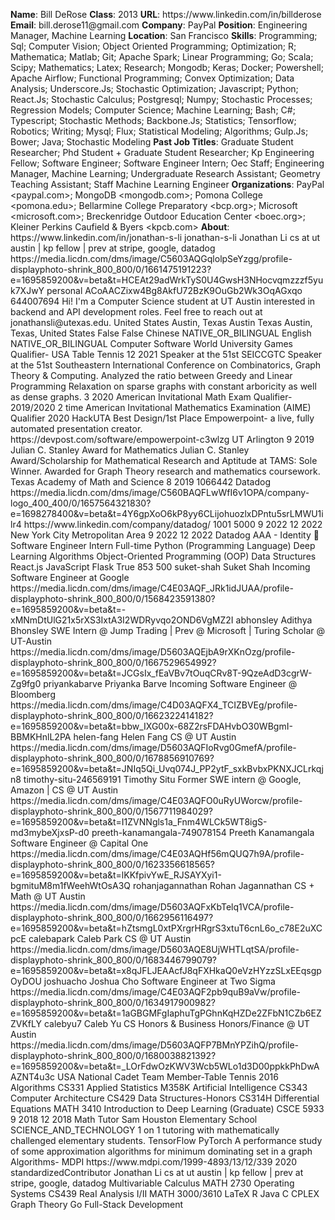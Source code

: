 **Name**: Bill DeRose
**Class**: 2013
**URL**: https://www\.linkedin\.com/in/billderose
**Email**: bill\.derose11@gmail\.com
**Company**: PayPal
**Position**: Engineering Manager, Machine Learning
**Location**: San Francisco
**Skills**: Programming; Sql; Computer Vision; Object Oriented Programming; Optimization; R; Mathematica; Matlab; Git; Apache Spark; Linear Programming; Go; Scala; Scipy; Mathematics; Latex; Research; Mongodb; Keras; Docker; Powershell; Apache Airflow; Functional Programming; Convex Optimization; Data Analysis; Underscore\.Js; Stochastic Optimization; Javascript; Python; React\.Js; Stochastic Calculus; Postgresql; Numpy; Stochastic Processes; Regression Models; Computer Science; Machine Learning; Bash; C\#; Typescript; Stochastic Methods; Backbone\.Js; Statistics; Tensorflow; Robotics; Writing; Mysql; Flux; Statistical Modeling; Algorithms; Gulp\.Js; Bower; Java; Stochastic Modeling
**Past Job Titles**: Graduate Student Researcher; Phd Student \+ Graduate Student Researcher; Kp Engineering Fellow; Software Engineer; Software Engineer Intern; Oec Staff; Engineering Manager, Machine Learning; Undergraduate Research Assistant; Geometry Teaching Assistant; Staff Machine Learning Engineer
**Organizations**: PayPal <paypal\.com>; MongoDB <mongodb\.com>; Pomona College <pomona\.edu>; Bellarmine College Preparatory <bcp\.org>; Microsoft <microsoft\.com>; Breckenridge Outdoor Education Center <boec\.org>; Kleiner Perkins Caufield & Byers <kpcb\.com>
**About**: https://www\.linkedin\.com/in/jonathan\-s\-li jonathan\-s\-li Jonathan Li cs at ut austin | kp fellow | prev at stripe, google, datadog https://media\.licdn\.com/dms/image/C5603AQGqlolpSeYzgg/profile\-displayphoto\-shrink\_800\_800/0/1661475191223?e=1695859200&v=beta&t=HCEAt29adWrkTyS0U4GwsH3NHocvqmzzzf5yuk7XJwY personal ACoAACZixw4Bg8AkfU72BzK9OuGb2Wk3OqAGxqo 644007694 Hi\! I'm a Computer Science student at UT Austin interested in backend and API development roles\. Feel free to reach out at jonathansli@utexas\.edu\. United States Austin, Texas Austin Texas Austin, Texas, United States False False Chinese NATIVE\_OR\_BILINGUAL English NATIVE\_OR\_BILINGUAL Computer Software World University Games Qualifier\- USA Table Tennis  12 2021 Speaker at the 51st SEICCGTC Speaker at the 51st Southeastern International Conference on Combinatorics, Graph Theory & Computing\. Analyzed the ratio between Greedy and Linear Programming Relaxation on sparse graphs with constant arboricity as well as dense graphs\. 3 2020 American Invitational Math Exam Qualifier\-2019/2020 2 time American Invitational Mathematics Examination \(AIME\) Qualifier 2020 HackUTA Best Design/1st Place Empowerpoint\- a live, fully automated presentation creator\. https://devpost\.com/software/empowerpoint\-c3wlzg UT Arlington 9 2019 Julian C\. Stanley Award for Mathematics Julian C\. Stanley Award/Scholarship for Mathematical Research and Aptitude at TAMS: Sole Winner\. Awarded for Graph Theory research and mathematics coursework\. Texas Academy of Math and Science 8 2019 1066442 Datadog https://media\.licdn\.com/dms/image/C560BAQFLwWfI6v1OPA/company\-logo\_400\_400/0/1657564321830?e=1698278400&v=beta&t=4Y6gpXoO6kP8yy6CLijohuozlxDPntu5srLMWU1ilr4 https://www\.linkedin\.com/company/datadog/ 1001 5000 9 2022 12 2022 New York City Metropolitan Area 9 2022 12 2022 Datadog AAA \- Identity 🐶 Software Engineer Intern Full\-time Python \(Programming Language\) Deep Learning Algorithms Object\-Oriented Programming \(OOP\) Data Structures React\.js JavaScript Flask True 853 500 suket\-shah Suket Shah Incoming Software Engineer at Google https://media\.licdn\.com/dms/image/C4E03AQF\_JRk1idJUAA/profile\-displayphoto\-shrink\_800\_800/0/1568423591380?e=1695859200&v=beta&t=\-xMNmDtUlG21x5rXS3IxtA3I2WDRyvqo2OND6VgMZ2I abhonsley Adithya Bhonsley SWE Intern @ Jump Trading | Prev @ Microsoft | Turing Scholar @ UT\-Austin https://media\.licdn\.com/dms/image/D5603AQEjbA9rXKnOzg/profile\-displayphoto\-shrink\_800\_800/0/1667529654992?e=1695859200&v=beta&t=JCGsIx\_fEaVBv7tOuqCRv8T\-9QzeAdD3cgrW\-Zg9fg0 priyankabarve Priyanka Barve Incoming Software Engineer @ Bloomberg https://media\.licdn\.com/dms/image/C4D03AQFX4\_TCIZBVEg/profile\-displayphoto\-shrink\_800\_800/0/1662322414182?e=1695859200&v=beta&t=bbw\_IXG00x\-68Z2rsFDAHvbO30WBgmI\-BBMKHnlL2PA helen\-fang Helen Fang CS @ UT Austin https://media\.licdn\.com/dms/image/D5603AQFIoRvg0GmefA/profile\-displayphoto\-shrink\_800\_800/0/1678856910769?e=1695859200&v=beta&t=JNIq5Qi\_Uvq074J\_PP2ytF\_sxkBvbxPKNXJCLrkqjn8 timothy\-situ\-246569191 Timothy Situ Former SWE intern @ Google, Amazon | CS @ UT Austin https://media\.licdn\.com/dms/image/C4E03AQFO0uRyUWorcw/profile\-displayphoto\-shrink\_800\_800/0/1567711984029?e=1695859200&v=beta&t=I1ZVNNgls1a\_Fnm4WLCk5WT8igS\-md3mybeXjxsP\-d0 preeth\-kanamangala\-749078154 Preeth Kanamangala Software Engineer @ Capital One https://media\.licdn\.com/dms/image/C4E03AQHf56mQUQ7h9A/profile\-displayphoto\-shrink\_800\_800/0/1623356618565?e=1695859200&v=beta&t=lKKfpivYwE\_RJSAYXyi1\-bgmituM8m1fWeehWtOsA3Q rohanjagannathan Rohan Jagannathan CS \+ Math @ UT Austin https://media\.licdn\.com/dms/image/D5603AQFxKbTelq1VCA/profile\-displayphoto\-shrink\_800\_800/0/1662956116497?e=1695859200&v=beta&t=hZtsmgL0xtPXrgrHRgrS3xtuT6cnL6o\_c78E2uXCpcE calebapark Caleb Park CS @ UT Austin https://media\.licdn\.com/dms/image/D5603AQE8UjWHTLqtSA/profile\-displayphoto\-shrink\_800\_800/0/1683446799079?e=1695859200&v=beta&t=x8qJFLJEAAcfJ8qFXHkaQ0eVzHYzzSLxEEqsgpOyDOU joshuacho Joshua Cho Software Engineer at Two Sigma https://media\.licdn\.com/dms/image/C4E03AQF2pb9quB9aVw/profile\-displayphoto\-shrink\_800\_800/0/1634917900982?e=1695859200&v=beta&t=1aGBGMFgIaphuTgPGhnKqHZDe2ZFbN1CZb6EZZVKfLY calebyu7 Caleb Yu CS Honors & Business Honors/Finance @ UT Austin https://media\.licdn\.com/dms/image/D5603AQFP7BMnYPZihQ/profile\-displayphoto\-shrink\_800\_800/0/1680038821392?e=1695859200&v=beta&t=\_LOrFdwOzKWV3Wcb5WLo1d3D00ppkkPhDwAAZNT4u3c USA National Cadet Team Member\-Table Tennis 2016 Algorithms CS331 Applied Statistics M358K Artificial Intelligence  CS343 Computer Architecture CS429 Data Structures\-Honors CS314H Differential Equations MATH 3410 Introduction to Deep Learning \(Graduate\) CSCE 5933 9 2018 12 2018 Math Tutor Sam Houston Elementary School SCIENCE\_AND\_TECHNOLOGY 1 on 1 tutoring with mathematically challenged elementary students\. TensorFlow PyTorch A performance study of some approximation algorithms for minimum dominating set in a graph Algorithms\- MDPI https://www\.mdpi\.com/1999\-4893/13/12/339 2020 standardizedContributor Jonathan Li cs at ut austin | kp fellow | prev at stripe, google, datadog Multivariable Calculus MATH 2730 Operating Systems CS439 ReaI Analysis I/II MATH 3000/3610 LaTeX R Java C CPLEX Graph Theory Go Full\-Stack Development

